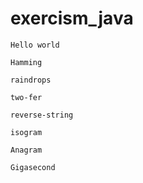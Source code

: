 # exercism_java
`Hello world`

`Hamming`

`raindrops`

`two-fer`

`reverse-string`

`isogram`

`Anagram`

`Gigasecond`
